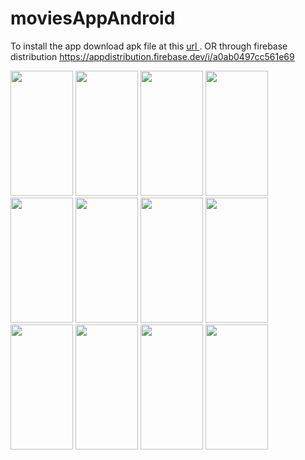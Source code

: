 # moviesAppAndroid

To install the app download apk file at this [ url ](https://drive.google.com/file/d/1T7gjHVCVARCe57VxQx9ZKJI1jZIOOnqb/view?usp=share_link). OR through firebase distribution https://appdistribution.firebase.dev/i/a0ab0497cc561e69

<img src = "https://user-images.githubusercontent.com/76631862/210286641-701b0a0d-be6a-46f9-80ff-4a5cdef06225.png" width="100" height="200"/> <img src = "https://user-images.githubusercontent.com/76631862/210286646-fe1d40a2-4c67-40d6-9a37-09d84f7d3b36.png" width="100" height="200"/> <img src = "https://user-images.githubusercontent.com/76631862/210286648-ee0cf3db-e11f-4c1e-aeed-098aa03018e9.png" width="100" height="200"/> <img src = "https://user-images.githubusercontent.com/76631862/210286649-e4f9ce1e-3bd6-4a3d-82bb-cbc091ff6cbb.png" width="100" height="200"/> <img src = "https://user-images.githubusercontent.com/76631862/210286650-af6917a9-7dd2-4cbc-bf5c-78fd390e243e.png" width="100" height="200"/> <img src = "https://user-images.githubusercontent.com/76631862/210286651-3f715490-93b9-4f84-a062-46c24ece88b6.png" width="100" height="200"/> <img src = "https://user-images.githubusercontent.com/76631862/210286652-df061056-18be-4d5c-92d6-223fb4ad2235.png" width="100" height="200"/> <img src = "https://user-images.githubusercontent.com/76631862/210286654-db233fa0-241c-48ae-98aa-a01a5b5f37f9.png" width="100" height="200"/> <img src = "https://user-images.githubusercontent.com/76631862/210286655-6b2fcc39-548b-498d-bf4d-3416b5cb090a.png" width="100" height="200"/> <img src = "https://user-images.githubusercontent.com/76631862/210286656-7931826f-cdb2-4d4e-942d-1653c32e76aa.png" width="100" height="200"/> <img src = "https://user-images.githubusercontent.com/76631862/210286658-71e9691a-b29b-4a5b-8440-9d537a817ba0.png" width="100" height="200"/> <img src = "https://user-images.githubusercontent.com/76631862/210286660-8c8282b6-c1e6-40e1-aef7-b971ab9e1a6d.png" width="100" height="200"/>

